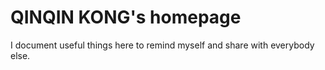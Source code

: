 # QINQIN KONG's homepage

I document useful things here to remind myself and share with everybody else.
